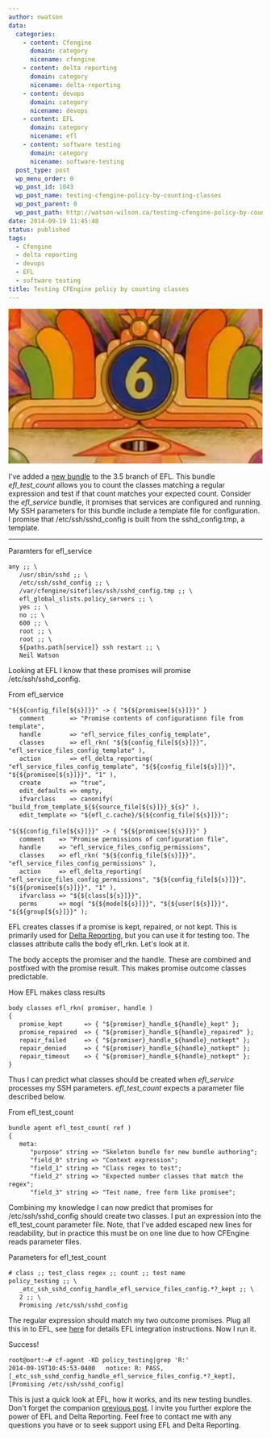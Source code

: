 ```yaml
---
author: nwatson
data:
  categories:
    - content: Cfengine
      domain: category
      nicename: cfengine
    - content: delta reporting
      domain: category
      nicename: delta-reporting
    - content: devops
      domain: category
      nicename: devops
    - content: EFL
      domain: category
      nicename: efl
    - content: software testing
      domain: category
      nicename: software-testing
  post_type: post
  wp_menu_order: 0
  wp_post_id: 1043
  wp_post_name: testing-cfengine-policy-by-counting-classes
  wp_post_parent: 0
  wp_post_path: http://watson-wilson.ca/testing-cfengine-policy-by-counting-classes/
date: 2014-09-19 11:45:48
status: published
tags:
  - Cfengine
  - delta reporting
  - devops
  - EFL
  - software testing
title: Testing CFEngine policy by counting classes
---
```

![counting](/static/images/counting.jpg)

I've added a [new bundle](https://github.com/evolvethinking/evolve_cfengine_freelib/commit/00093210649c4b236e9d4940a23f5a6fe2e60742)
to the 3.5 branch of EFL. This bundle *efl_test_count* allows you to
count the classes matching a regular expression and test if that count
matches your expected count. Consider the *efl_service* bundle, it
promises that services are configured and running. My SSH parameters
for this bundle include a template file for configuration. I promise
that /etc/ssh/sshd_config is built from the sshd_config.tmp, a
template.

---

Paramters for efl_service ` `

    any ;; \
       /usr/sbin/sshd ;; \
       /etc/ssh/sshd_config ;; \
       /var/cfengine/sitefiles/ssh/sshd_config.tmp ;; \
       efl_global_slists.policy_servers ;; \
       yes ;; \
       no ;; \
       600 ;; \
       root ;; \
       root ;; \
       ${paths.path[service]} ssh restart ;; \
       Neil Watson

Looking at EFL I know that these promises will promise
/etc/ssh/sshd_config.

From efl_service ` `

    "${${config_file[${s}]}}" -> { "${${promisee[${s}]}}" }
       comment       => "Promise contents of configurationn file from template",
       handle        => "efl_service_files_config_template",
       classes       => efl_rkn( "${${config_file[${s}]}}", "efl_service_files_config_template" ),
       action        => efl_delta_reporting( "efl_service_files_config_template", "${${config_file[${s}]}}", "${${promisee[${s}]}}", "1" ),
       create        => "true",
       edit_defaults => empty,
       ifvarclass    => canonify( "build_from_template_${${source_file[${s}]}}_${s}" ),
       edit_template => "${efl_c.cache}/${${config_file[${s}]}}";
    
    "${${config_file[${s}]}}" -> { "${${promisee[${s}]}}" }
       comment    => "Promise permissions of configuration file",
       handle     => "efl_service_files_config_permissions",
       classes    => efl_rkn( "${${config_file[${s}]}}", "efl_service_files_config_permissions" ),
       action     => efl_delta_reporting( "efl_service_files_config_permissions", "${${config_file[${s}]}}", "${${promisee[${s}]}}", "1" ),
       ifvarclass => "${${class[${s}]}}",
       perms      => mog( "${${mode[${s}]}}", "${${user[${s}]}}", "${${group[${s}]}}" );

EFL creates classes if a promise is kept, repaired, or not kept. This
is primarily used for [Delta Reporting](https://github.com/evolvethinking/delta_reporting),
but you can use it for testing too. The classes attribute calls the
body efl_rkn. Let's look at it.

The body accepts the promiser and the handle. These are combined and
postfixed with the promise result. This makes promise outcome classes
predictable.

How EFL makes class results ` `

    body classes efl_rkn( promiser, handle )
    {
       promise_kept      => { "${promiser}_handle_${handle}_kept" };
       promise_repaired  => { "${promiser}_handle_${handle}_repaired" };
       repair_failed     => { "${promiser}_handle_${handle}_notkept" };
       repair_denied     => { "${promiser}_handle_${handle}_notkept" };
       repair_timeout    => { "${promiser}_handle_${handle}_notkept" };
    }

Thus I can predict what classes should be created when *efl_service*
processes my SSH parameters. *efl_test_count* expects a parameter file
described below.

From efl_test_count ` `

    bundle agent efl_test_count( ref )
    {
       meta:
          "purpose" string => "Skeleton bundle for new bundle authoring";
          "field_0" string => "Context expression";
          "field_1" string => "Class regex to test";
          "field_2" string => "Expected number classes that match the regex";
          "field_3" string => "Test name, free form like promisee";

Combining my knowledge I can now predict that promises for
/etc/ssh/sshd_config should create two classes. I put an expression
into the efl_test_count parameter file. Note, that I've added escaped
new lines for readability, but in practice this must be on one line due
to how CFEngine reads parameter files.

Parameters for efl_test_count ` `

    # class ;; test_class regex ;; count ;; test name
    policy_testing ;; \
       _etc_ssh_sshd_config_handle_efl_service_files_config.*?_kept ;; \
       2 ;; \
       Promising /etc/ssh/sshd_config

The regular expression should match my two outcome promises. Plug all
this in to EFL, see [here](https://github.com/evolvethinking/evolve_cfengine_freelib)
for details EFL integration instructions. Now I run it.

Success! ` `

    root@oort:~# cf-agent -KD policy_testing|grep 'R:'
    2014-09-19T10:45:53-0400   notice: R: PASS, [_etc_ssh_sshd_config_handle_efl_service_files_config.*?_kept], [Promising /etc/ssh/sshd_config]

This is just a quick look at EFL, how it works, and its new testing
bundles. Don't forget the companion [previous post](http://watson-wilson.ca/testing-cfengine-policy/).
I invite you further explore the power of EFL and Delta Reporting. Feel
free to contact me with any questions you have or to seek support using
EFL and Delta Reporting.
